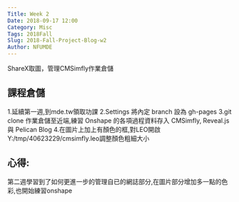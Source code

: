 ```yaml
---
Title: Week 2
Date: 2018-09-17 12:00
Category: Misc
Tags: 2018Fall
Slug: 2018-Fall-Project-Blog-w2
Author: NFUMDE
---
```

ShareX取圖，管理CMSimfly作業倉儲


<!-- PELICAN_END_SUMMARY -->

課程倉儲
----
1.延續第一週,到mde.tw領取功課
2.Settings 將內定 branch 設為 gh-pages
3.git clone 作業倉儲至近端,練習 Onshape 的各項過程資料存入 CMSimfly, Reveal.js 與 Pelican Blog
4.在圖片上加上有顏色的框,對LEO開啟Y:/tmp/40623229/cmsimfly.leo調整顏色粗細大小

心得:
----

第二週學習到了如何更進一步的管理自已的網誌部分,在圖片部分增加多一點的色彩,也開始練習onshape